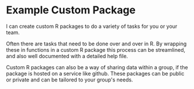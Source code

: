 # Example Custom Package

I can create custom R packages to do a variety of tasks for you or your team. 

Often there are tasks that need to be done over and over in R. By wrapping these in functions in a custom R package this process can be streamlined, and also well documented with a detailed help file. 

Custom R packages can also be a way of sharing data within a group, if the package is hosted on a service like github. These packages can be public or private and can be tailored to your group's needs. 
